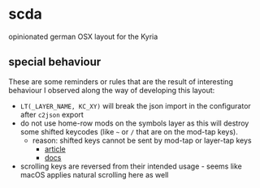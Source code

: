 # scda

opinionated german OSX layout for the Kyria

## special behaviour

These are some reminders or rules that are the result of interesting behaviour I observed along the way of developing this layout:

-   `LT(_LAYER_NAME, KC_XY)` will break the json import in the configurator after `c2json` export
-   do not use home-row mods on the symbols layer as this will destroy some shifted keycodes (like `~` or `/` that are on the mod-tap keys).
    -   reason: shifted keys cannot be sent by mod-tap or layer-tap keys
        -   [article](https://thomasbaart.nl/2018/12/09/qmk-basics-tap-and-hold-actions/)
        -   [docs](https://docs.qmk.fm/#/keycodes_us_ansi_shifted)
-   scrolling keys are reversed from their intended usage - seems like macOS applies natural scrolling here as well
